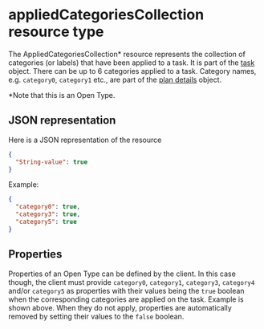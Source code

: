 # appliedCategoriesCollection resource type

The AppliedCategoriesCollection* resource represents the collection of categories (or labels) that have been applied to a task. It is part of the [task](task.md) object.
There can be up to 6 categories applied to a task. Category names, e.g. `category0`, `category1` etc., are part of the [plan details](plandetails.md) object. 

*Note that this is an Open Type.

## JSON representation

Here is a JSON representation of the resource

<!-- {
  "blockType": "resource",
  "optionalProperties": [

  ],
  "@odata.type": "microsoft.graph.appliedCategoriesCollection"
}-->

```json
{
  "String-value": true
}
```

Example: 

```json
{
  "category0": true,
  "category3": true,
  "category5": true
}
```

## Properties
Properties of an Open Type can be defined by the client. In this case though, the client must provide `category0`, `category1`, `category3`, `category4` and/or `category5` as properties with their values being the `true` boolean when the corresponding categories are applied on the task. Example is shown above. When they do not apply, properties are automatically removed by setting their values to the `false` boolean. 

<!-- uuid: 8fcb5dbc-d5aa-4681-8e31-b001d5168d79
2015-10-25 14:57:30 UTC -->
<!-- {
  "type": "#page.annotation",
  "description": "appliedCategoriesCollection resource",
  "keywords": "",
  "section": "documentation",
  "tocPath": ""
}-->